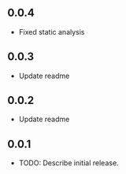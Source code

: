## 0.0.4

* Fixed static analysis

## 0.0.3

* Update readme

## 0.0.2

* Update readme

## 0.0.1

* TODO: Describe initial release.
